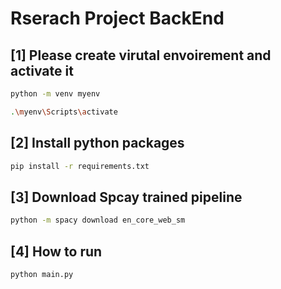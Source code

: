 # Rserach Project BackEnd

## [1] Please create virutal envoirement and activate it

```bash
python -m venv myenv
```

```bash
.\myenv\Scripts\activate
```

## [2] Install python packages

```bash
pip install -r requirements.txt
```

## [3] Download Spcay trained pipeline

```bash
python -m spacy download en_core_web_sm
```

## [4] How to run

```bash
python main.py
```

<!-- # Rserach Project BackEnd

## [1] Please install Poetry. (If you don't have)

```bash
pip install poetry
```

## [2] Install python packages

```bash
poetry install
```

## [3] Download Spcay trained pipeline

```bash
poetry run python -m spacy download en_core_web_sm
```

## [4] How to run

```bash
poetry run python main.py
``` -->

